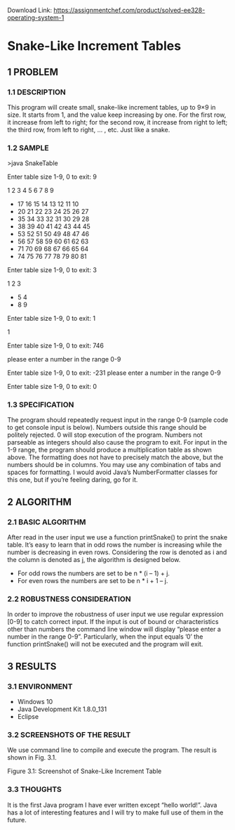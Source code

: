 Download Link: https://assignmentchef.com/product/solved-ee328-operating-system-1
<br>



<h1>Snake-Like Increment Tables</h1>




<h2>1 PROBLEM</h2>

<h3>1.1 DESCRIPTION</h3>

This program will create small, snake-like increment tables, up to 9×9 in size. It starts from 1, and the value keep increasing by one. For the first row, it increase from left to right; for the second row, it increase from right to left; the third row, from left to right, … , etc. Just like a snake.

<h3>1.2 SAMPLE</h3>

&gt;java SnakeTable

Enter table size 1-9, 0 to exit: 9

1             2         3         4         5         6         7         8         9

<ul>

 <li>17 16             15             14             13             12             11             10</li>

 <li>20 21             22             23             24             25             26             27</li>

 <li>35 34             33             32             31             30             29             28</li>

 <li>38 39             40             41             42             43             44             45</li>

 <li>53 52             51             50             49             48             47             46</li>

 <li>56 57             58             59             60             61             62             63</li>

 <li>71 70             69             68             67             66             65             64</li>

 <li>74 75             76             77             78             79             80             81</li>

</ul>

Enter table size 1-9, 0 to exit: 3

1         2       3

<ul>

 <li>5 4</li>

 <li>8 9</li>

</ul>

Enter table size 1-9, 0 to exit: 1

1

Enter table size 1-9, 0 to exit: 746

please enter a number in the range 0-9

Enter table size 1-9, 0 to exit: -231 please enter a number in the range 0-9

Enter table size 1-9, 0 to exit: 0

<h3>1.3 SPECIFICATION</h3>

The program should repeatedly request input in the range 0-9 (sample code to get console input is below). Numbers outside this range should be politely rejected. 0 will stop execution of the program. Numbers not parseable as integers should also cause the program to exit. For input in the 1-9 range, the program should produce a multiplication table as shown above. The formatting does not have to precisely match the above, but the numbers should be in columns. You may use any combination of tabs and spaces for formatting. I would avoid Java’s NumberFormatter classes for this one, but if you’re feeling daring, go for it.

<h2>2 ALGORITHM</h2>

<h3>2.1 BASIC ALGORITHM</h3>

After read in the user input we use a function printSnake() to print the snake table. It’s easy to learn that in odd rows the number is increasing while the number is decreasing in even rows. Considering the row is denoted as i and the column is denoted as j, the algorithm is designed below.

<ul>

 <li>For odd rows the numbers are set to be n * (i – 1) + j.</li>

 <li>For even rows the numbers are set to be n * i + 1 – j.</li>

</ul>

<h3>2.2 ROBUSTNESS CONSIDERATION</h3>

In order to improve the robustness of user input we use regular expression [0-9] to catch correct input. If the input is out of bound or characteristics other than numbers the command line window will display “please enter a number in the range 0-9”. Particularly, when the input equals ’0’ the function printSnake() will not be executed and the program will exit.

<h2>3 RESULTS</h2>

<h3>3.1 ENVIRONMENT</h3>

<ul>

 <li>Windows 10</li>

 <li>Java Development Kit 1.8.0_131</li>

 <li>Eclipse</li>

</ul>

<h3>3.2 SCREENSHOTS OF THE RESULT</h3>

We use command line to compile and execute the program. The result is shown in Fig. 3.1.

Figure 3.1: Screenshot of Snake-Like Increment Table

<h3>3.3 THOUGHTS</h3>

It is the first Java program I have ever written except “hello world!”. Java has a lot of interesting features and I will try to make full use of them in the future.